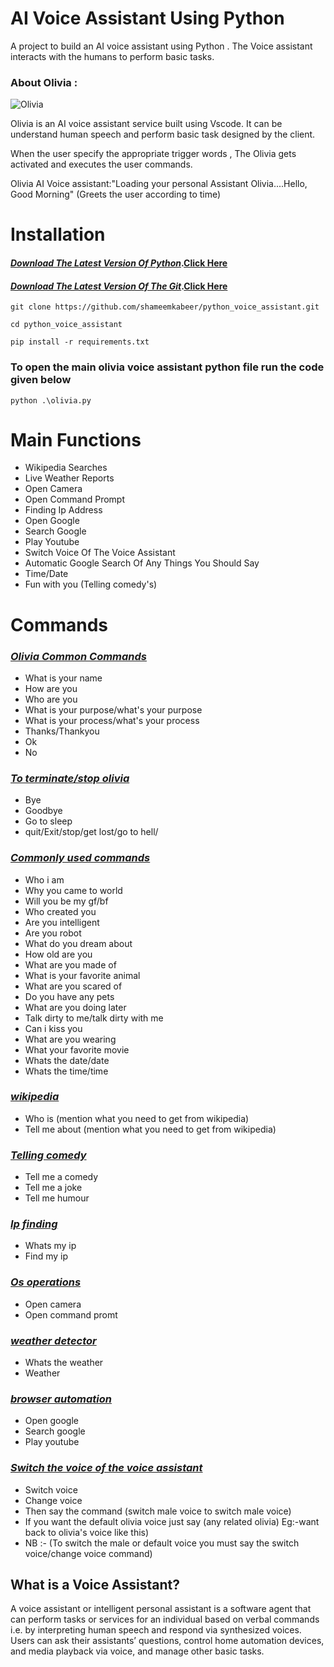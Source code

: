 # AI Voice Assistant Using Python

A project to build an AI voice assistant using Python . The Voice assistant interacts with the humans to perform basic tasks.

### About Olivia :

![Olivia](https://user-images.githubusercontent.com/89806110/169019759-d62ca434-b453-4f08-a188-1d2ffc53877f.gif)

Olivia is an AI voice assistant service built using Vscode. It can be understand human speech and perform basic task designed by the client.

When the user specify the appropriate trigger words , The Olivia gets activated and executes the user commands.


Olivia AI Voice assistant:"Loading your personal Assistant Olivia....Hello, Good Morning" (Greets the user according to time)

# Installation
#### <u><i>Download The Latest Version Of Python</u></i>.[<b>Click Here</b>](https://www.python.org/downloads/)

#### <u><i>Download The Latest Version Of The Git</u></i>.[<b>Click Here</b>](https://git-scm.com/download/win)

```
git clone https://github.com/shameemkabeer/python_voice_assistant.git 
```
```
cd python_voice_assistant
```
```
pip install -r requirements.txt
```

### To open the main olivia voice assistant python file run the code given below
```
python .\olivia.py
```

# Main Functions

* Wikipedia Searches
* Live Weather Reports
* Open Camera
* Open Command Prompt
* Finding Ip Address
* Open Google
* Search Google
* Play Youtube
* Switch Voice Of The Voice Assistant
* Automatic Google Search Of Any Things You Should Say
* Time/Date
* Fun with you (Telling comedy's) 
  
# Commands
### <i><u>Olivia Common Commands</u></i>
* What is your name
* How are you
* Who are you
* What is your purpose/what's your purpose
* What is your process/what's your process
* Thanks/Thankyou
* Ok
* No

### <i><u>To terminate/stop olivia</i></u>
* Bye
* Goodbye
* Go to sleep
* quit/Exit/stop/get lost/go to hell/ 

### <i><u>Commonly used commands</i></u>
* Who i am
* Why you came to world
* Will you be my gf/bf
* Who created you
* Are you intelligent
* Are you robot
* What do you dream about
* How old are you
* What are you made of
* What is your favorite animal
* What are you scared of
* Do you have any pets
* What are you doing later
* Talk dirty to me/talk dirty with me
* Can i kiss you
* What are you wearing
* What your favorite movie
* Whats the date/date
* Whats the time/time
  
### <i><u>wikipedia</i></u>
* Who is (mention what you need to get from wikipedia)
* Tell me about (mention what you need to get from wikipedia)

### <i><u>Telling comedy</i></u>
* Tell me a comedy
* Tell me a joke
* Tell me humour
  
### <i><u>Ip finding</i></u>
* Whats my ip
* Find my ip

### <i><u>Os operations</i></u>
* Open camera
* Open command promt
  
### <i><u>weather detector</i></u>
* Whats the weather
* Weather

### <i><u>browser automation</i></u>
* Open google
* Search google
* Play youtube

### <i><u>Switch the voice of the voice assistant</i></u>
* Switch voice
* Change voice
* Then say the command (switch male voice to switch male voice)
* If you want the default olivia voice just say (any related olivia) Eg:-want back to olivia's voice like this)
* NB :- (To switch the male or default voice you must say the switch voice/change voice command)


## What is a Voice Assistant?

A voice assistant or intelligent personal assistant is a software agent that can perform tasks or services for an individual based on verbal commands i.e. by interpreting human speech and respond via synthesized voices. Users can ask their assistants’ questions, control home automation devices, and media playback via voice, and manage other basic tasks.
